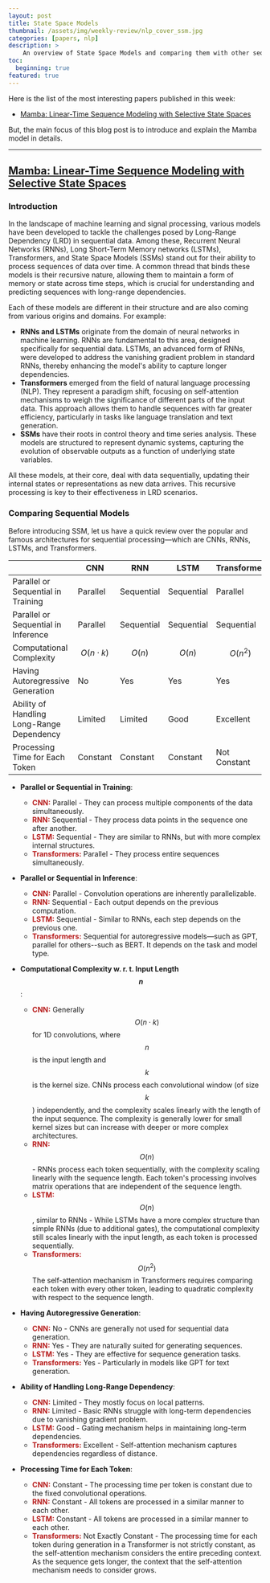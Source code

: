 ```yaml
---
layout: post
title: State Space Models
thumbnail: /assets/img/weekly-review/nlp_cover_ssm.jpg
categories: [papers, nlp]
description: >
    An overview of State Space Models and comparing them with other sequential models
toc:
  beginning: true
featured: true
---
```


Here is the list of the most interesting papers published in this week:
* [Mamba: Linear-Time Sequence Modeling with Selective State Spaces][mambaSum]


But, the main focus of this blog post is to introduce and explain the Mamba model in details.


---

## [Mamba: Linear-Time Sequence Modeling with Selective State Spaces][mambaPaper]
 

### Introduction

In the landscape of machine learning and signal processing, various models have been developed to tackle the challenges posed by Long-Range Dependency (LRD) in sequential data. Among these, Recurrent Neural Networks (RNNs), Long Short-Term Memory networks (LSTMs), Transformers, and State Space Models (SSMs) stand out for their ability to process sequences of data over time. A common thread that binds these models is their recursive nature, allowing them to maintain a form of memory or state across time steps, which is crucial for understanding and predicting sequences with long-range dependencies.

Each of these models are different in their structure and are also coming from various origins and domains. For example:

* **RNNs and LSTMs** originate from the domain of neural networks in machine learning. RNNs are fundamental to this area, designed specifically for sequential data. LSTMs, an advanced form of RNNs, were developed to address the vanishing gradient problem in standard RNNs, thereby enhancing the model's ability to capture longer dependencies.
* **Transformers** emerged from the field of natural language processing (NLP). They represent a paradigm shift, focusing on self-attention mechanisms to weigh the significance of different parts of the input data. This approach allows them to handle sequences with far greater efficiency, particularly in tasks like language translation and text generation.
* **SSMs** have their roots in control theory and time series analysis. These models are structured to represent dynamic systems, capturing the evolution of observable outputs as a function of underlying state variables.

All these models, at their core, deal with data sequentially, updating their internal states or representations as new data arrives. This recursive processing is key to their effectiveness in LRD scenarios.


### Comparing Sequential Models

Before introducing SSM, let us have a quick review over the popular and famous architectures for sequential processing—which are CNNs, RNNs, LSTMs, and Transformers.

|                                           | CNN              | RNN        | LSTM       | Transformer   | <span style="color: #50A492">Ideal</span>         |
|-------------------------------------------|------------------|------------|------------|---------------|---------------|
| Parallel or Sequential in Training        | Parallel         | Sequential | Sequential | Parallel      | <span style="color: #50A492">Parallel</span>      |
| Parallel or Sequential in Inference       | Parallel         | Sequential | Sequential | Sequential    | <span style="color: #50A492">Parallel</span>      |
| Computational Complexity                  | $$O(n \cdot k)$$ | $$O(n)$$   | $$O(n)$$   | $$O(n^2)$$    | <span style="color: #50A492">$$O(n)$$</span>       |
| Having Autoregressive Generation          | No               | Yes        | Yes        | Yes           | <span style="color: #50A492">Yes</span>           |
| Ability of Handling Long-Range Dependency | Limited          | Limited    | Good       | Excellent     | <span style="color: #50A492">Excellent</span>      |
| Processing Time for Each Token            | Constant         | Constant   | Constant   | Not Constant  | <span style="color: #50A492">Constant</span>      |


<p></p>

- **Parallel or Sequential in Training**: 
	- <span style="color: #b71c1c; font-weight: bold">CNN:</span> Parallel - They can process multiple components of the data simultaneously.
	- <span style="color: #b71c1c; font-weight: bold">RNN:</span> Sequential - They process data points in the sequence one after another.
	- <span style="color: #b71c1c; font-weight: bold">LSTM:</span> Sequential - They are similar to RNNs, but with more complex internal structures.
	- <span style="color: #b71c1c; font-weight: bold">Transformers:</span>  Parallel - They process entire sequences simultaneously.


- **Parallel or Sequential in Inference**: 
	- <span style="color: #b71c1c; font-weight: bold">CNN:</span> Parallel - Convolution operations are inherently parallelizable.
	- <span style="color: #b71c1c; font-weight: bold">RNN:</span>  Sequential - Each output depends on the previous computation.
	- <span style="color: #b71c1c; font-weight: bold">LSTM:</span>  Sequential - Similar to RNNs, each step depends on the previous one.
	- <span style="color: #b71c1c; font-weight: bold">Transformers:</span>  Sequential for autoregressive models—such as GPT, parallel for others--such as BERT. It depends on the task and model type.


- **Computational Complexity w. r. t. Input Length $$n$$**: 
	- <span style="color: #b71c1c; font-weight: bold">CNN:</span> Generally $$O(n \cdot k)$$ for 1D convolutions, where $$n$$ is the input length and $$k$$ is the kernel size. CNNs process each convolutional window (of size $$k$$) independently, and the complexity scales linearly with the length of the input sequence. The complexity is generally lower for small kernel sizes but can increase with deeper or more complex architectures.
	- <span style="color: #b71c1c; font-weight: bold">RNN:</span> $$O(n)$$ - RNNs process each token sequentially, with the complexity scaling linearly with the sequence length. Each token's processing involves matrix operations that are independent of the sequence length.
	- <span style="color: #b71c1c; font-weight: bold">LSTM:</span> $$O(n)$$, similar to RNNs - While LSTMs have a more complex structure than simple RNNs (due to additional gates), the computational complexity still scales linearly with the input length, as each token is processed sequentially.
	- <span style="color: #b71c1c; font-weight: bold">Transformers:</span>  $$O(n^2)$$ The self-attention mechanism in Transformers requires comparing each token with every other token, leading to quadratic complexity with respect to the sequence length.


- **Having Autoregressive Generation**: 
	- <span style="color: #b71c1c; font-weight: bold">CNN:</span> No - CNNs are generally not used for sequential data generation.
	- <span style="color: #b71c1c; font-weight: bold">RNN:</span> Yes - They are naturally suited for generating sequences.
	- <span style="color: #b71c1c; font-weight: bold">LSTM:</span> Yes - They are effective for sequence generation tasks.
	- <span style="color: #b71c1c; font-weight: bold">Transformers:</span>   Yes - Particularly in models like GPT for text generation.

- **Ability of Handling Long-Range Dependency**: 
	- <span style="color: #b71c1c; font-weight: bold">CNN:</span> Limited - They mostly focus on local patterns.
	- <span style="color: #b71c1c; font-weight: bold">RNN:</span> Limited - Basic RNNs struggle with long-term dependencies due to vanishing gradient problem.
	- <span style="color: #b71c1c; font-weight: bold">LSTM:</span> Good - Gating mechanism helps in maintaining long-term dependencies.
	- <span style="color: #b71c1c; font-weight: bold">Transformers:</span>  Excellent - Self-attention mechanism captures dependencies regardless of distance.

- **Processing Time for Each Token**: 
	- <span style="color: #b71c1c; font-weight: bold">CNN:</span> Constant - The processing time per token is constant due to the fixed convolutional operations.
	- <span style="color: #b71c1c; font-weight: bold">RNN:</span> Constant - All tokens are processed in a similar manner to each other.
	- <span style="color: #b71c1c; font-weight: bold">LSTM:</span> Constant - All tokens are processed in a similar manner to each other.
	- <span style="color: #b71c1c; font-weight: bold">Transformers:</span> Not Exactly Constant - The processing time for each token during generation in a Transformer is not strictly constant, as the self-attention mechanism considers the entire preceding context. As the sequence gets longer, the context that the self-attention mechanism needs to consider grows.


[mambaPaper]: https://arxiv.org/abs/2312.00752
[mambaSum]: /blog/2023/ssm-mamba/#mamba-linear-time-sequence-modeling-with-selective-state-spaces
